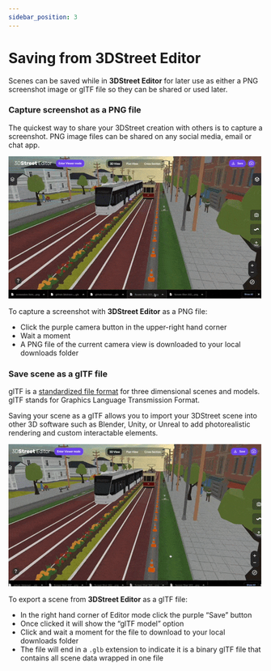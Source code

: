 ```yaml
---
sidebar_position: 3
---
```


# Saving from 3DStreet Editor

Scenes can be saved while in **3DStreet Editor** for later use as either a PNG screenshot image or glTF file so they can be shared or used later.

### Capture screenshot as a PNG file

The quickest way to share your 3DStreet creation with others is to capture a screenshot. PNG image files can be shared on any social media, email or chat app.

![Animated gif of a user capturing a screenshot in 3DStreet Editor.](/img/docs/3dstreet-editor-capture-screenshot.gif)

To capture a screenshot with **3DStreet Editor** as a PNG file:

- Click the purple camera button in the upper-right hand corner
- Wait a moment
- A PNG file of the current camera view is downloaded to your local downloads folder

### Save scene as a glTF file

glTF is a [standardized file format](https://github.com/KhronosGroup/glTF#readme) for three dimensional scenes and models. glTF stands for Graphics Language Transmission Format.

Saving your scene as a glTF allows you to import your 3DStreet scene into other 3D software such as Blender, Unity, or Unreal to add photorealistic rendering and custom interactable elements.

![Animated gif of a user saving a scene to a gltf file using 3DStreet Editor.](/img/docs/3dstreet-editor-save-as-gltf.gif)

To export a scene from **3DStreet Editor** as a glTF file:

- In the right hand corner of Editor mode click the purple “Save” button
- Once clicked it will show the “glTF model” option
- Click and wait a moment for the file to download to your local downloads folder
- The file will end in a `.glb` extension to indicate it is a binary glTF file that contains all scene data wrapped in one file